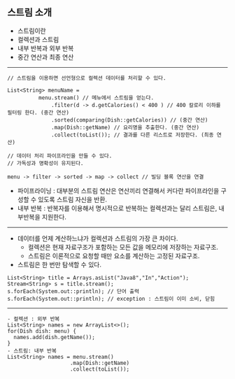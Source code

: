 ## 스트림 소개

* 스트림이란
* 컬렉션과 스트림
* 내부 반복과 외부 반복
* 중간 연산과 최종 연산
---

~~~
// 스트림을 이용하면 선언형으로 컬렉션 데이터를 처리할 수 있다.

List<String> menuName = 
          menu.stream() // 메뉴에서 스트림을 얻는다.
              .filter(d -> d.getCalories() < 400 ) // 400 칼로리 이하를 필터링 한다. (중간 연산)
              .sorted(comparing(Dish::getCalories)) // (중간 연산)
              .map(Dish::getName) // 요리명을 추출한다. (중간 연산)
              .collect(toList()); // 결과를 다른 리스트로 저장한다. (최종 연산)
              
// 데이터 처리 파이프라인을 만들 수 있다.
// 가독성과 명확성이 유지된다.

menu -> filter -> sorted -> map -> collect // 빌딩 블록 연산을 연결
~~~

* 파이프라이닝 : 대부분의 스트림 연산은 연산끼리 연결해서 커다란 파이프라인을 구성할 수 있도록 스트림 자신을 반환.
* 내부 반복 : 반복자를 이용해서 명시적으로 반복하는 컬렉션과는 달리 스트림은, 내부반복을 지원한다.
---
* 데이터를 언제 계산하느냐가 컬렉션과 스트림의 가장 큰 차이다.
  * 컬렉션은 현재 자료구조가 포함하는 모든 값을 메모리에 저장하는 자료구조.
  * 스트림은 이론적으로 요청할 때만 요소를 계산하는 고정된 자료구조.
* 스트림은 한 번만 탐색할 수 있다.
~~~
List<String> title = Arrays.asList("Java8","In","Action");
Stream<String> s = title.stream();
s.forEach(System.out::println); // 단어 출력
s.forEach(System.out::println); // exception : 스트림이 이미 소비, 닫힘
~~~
---
~~~
- 컬렉션 : 외부 반복
List<String> names = new ArrayList<>();
for(Dish dish: menu) {
  names.add(dish.getName());
}
- 스트림: 내부 반복
List<String> names = menu.stream()
                    .map(Dish::getName)
                    .collect(toList());
~~~









